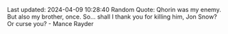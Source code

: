 Last updated: 2024-04-09 10:28:40
Random Quote: Qhorin was my enemy.  But also my brother, once.  So... shall I thank you for killing him, Jon Snow?  Or curse you?  -  Mance Rayder